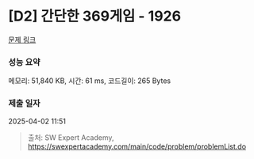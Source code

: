 # [D2] 간단한 369게임 - 1926 

[문제 링크](https://swexpertacademy.com/main/code/problem/problemDetail.do?contestProbId=AV5PTeo6AHUDFAUq) 

### 성능 요약

메모리: 51,840 KB, 시간: 61 ms, 코드길이: 265 Bytes

### 제출 일자

2025-04-02 11:51



> 출처: SW Expert Academy, https://swexpertacademy.com/main/code/problem/problemList.do